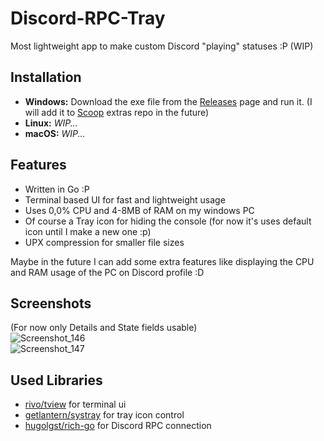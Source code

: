 # Discord-RPC-Tray

Most lightweight app to make custom Discord "playing" statuses :P (WIP)

## Installation
* **Windows:** Download the exe file from the [Releases](https://github.com/omerakgoz34/Discord-RPC-Tray/releases) page and run it. (I will add it to [Scoop](https://scoop.sh) extras repo in the future)
* **Linux:** *WIP...*
* **macOS:** *WIP...*

## Features
* Written in Go :P
* Terminal based UI for fast and lightweight usage
* Uses 0,0% CPU and 4-8MB of RAM on my windows PC
* Of course a Tray icon for hiding the console (for now it's uses default icon until I make a new one :p)
* UPX compression for smaller file sizes

Maybe in the future I can add some extra features like displaying the CPU and RAM usage of the PC on Discord profile :D

## Screenshots
(For now only Details and State fields usable)  
![Screenshot_146](https://user-images.githubusercontent.com/49201485/114171439-f60bfb80-993c-11eb-8ee8-44ac8ea3e870.png)  
![Screenshot_147](https://user-images.githubusercontent.com/49201485/114171507-0ae88f00-993d-11eb-8719-6e92439e1c70.png)

## Used Libraries
* [rivo/tview](https://github.com/rivo/tview) for terminal ui
* [getlantern/systray](https://github.com/getlantern/systray) for tray icon control
* [hugolgst/rich-go](https://github.com/hugolgst/rich-go) for Discord RPC connection
